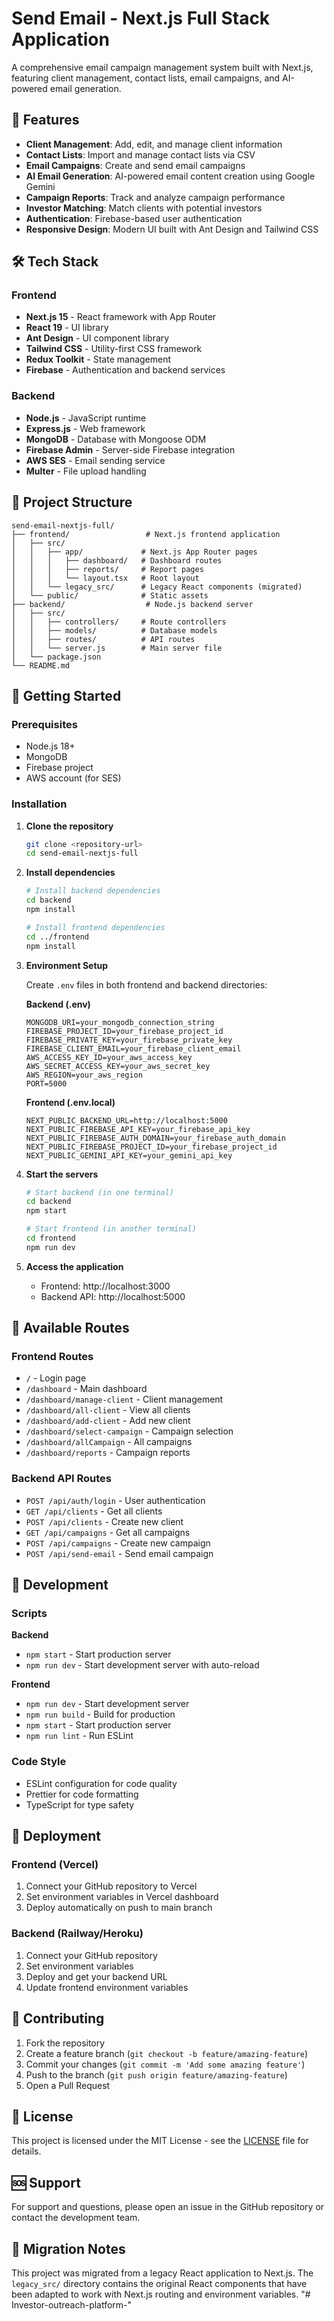 # Send Email - Next.js Full Stack Application

A comprehensive email campaign management system built with Next.js, featuring client management, contact lists, email campaigns, and AI-powered email generation.

## 🚀 Features

- **Client Management**: Add, edit, and manage client information
- **Contact Lists**: Import and manage contact lists via CSV
- **Email Campaigns**: Create and send email campaigns
- **AI Email Generation**: AI-powered email content creation using Google Gemini
- **Campaign Reports**: Track and analyze campaign performance
- **Investor Matching**: Match clients with potential investors
- **Authentication**: Firebase-based user authentication
- **Responsive Design**: Modern UI built with Ant Design and Tailwind CSS

## 🛠️ Tech Stack

### Frontend
- **Next.js 15** - React framework with App Router
- **React 19** - UI library
- **Ant Design** - UI component library
- **Tailwind CSS** - Utility-first CSS framework
- **Redux Toolkit** - State management
- **Firebase** - Authentication and backend services

### Backend
- **Node.js** - JavaScript runtime
- **Express.js** - Web framework
- **MongoDB** - Database with Mongoose ODM
- **Firebase Admin** - Server-side Firebase integration
- **AWS SES** - Email sending service
- **Multer** - File upload handling

## 📁 Project Structure

```
send-email-nextjs-full/
├── frontend/                 # Next.js frontend application
│   ├── src/
│   │   ├── app/             # Next.js App Router pages
│   │   │   ├── dashboard/   # Dashboard routes
│   │   │   ├── reports/     # Report pages
│   │   │   └── layout.tsx   # Root layout
│   │   └── legacy_src/      # Legacy React components (migrated)
│   └── public/              # Static assets
├── backend/                  # Node.js backend server
│   ├── src/
│   │   ├── controllers/     # Route controllers
│   │   ├── models/          # Database models
│   │   ├── routes/          # API routes
│   │   └── server.js        # Main server file
│   └── package.json
└── README.md
```

## 🚀 Getting Started

### Prerequisites
- Node.js 18+ 
- MongoDB
- Firebase project
- AWS account (for SES)

### Installation

1. **Clone the repository**
   ```bash
   git clone <repository-url>
   cd send-email-nextjs-full
   ```

2. **Install dependencies**
   ```bash
   # Install backend dependencies
   cd backend
   npm install
   
   # Install frontend dependencies
   cd ../frontend
   npm install
   ```

3. **Environment Setup**
   
   Create `.env` files in both frontend and backend directories:
   
   **Backend (.env)**
   ```env
   MONGODB_URI=your_mongodb_connection_string
   FIREBASE_PROJECT_ID=your_firebase_project_id
   FIREBASE_PRIVATE_KEY=your_firebase_private_key
   FIREBASE_CLIENT_EMAIL=your_firebase_client_email
   AWS_ACCESS_KEY_ID=your_aws_access_key
   AWS_SECRET_ACCESS_KEY=your_aws_secret_key
   AWS_REGION=your_aws_region
   PORT=5000
   ```
   
   **Frontend (.env.local)**
   ```env
   NEXT_PUBLIC_BACKEND_URL=http://localhost:5000
   NEXT_PUBLIC_FIREBASE_API_KEY=your_firebase_api_key
   NEXT_PUBLIC_FIREBASE_AUTH_DOMAIN=your_firebase_auth_domain
   NEXT_PUBLIC_FIREBASE_PROJECT_ID=your_firebase_project_id
   NEXT_PUBLIC_GEMINI_API_KEY=your_gemini_api_key
   ```

4. **Start the servers**
   ```bash
   # Start backend (in one terminal)
   cd backend
   npm start
   
   # Start frontend (in another terminal)
   cd frontend
   npm run dev
   ```

5. **Access the application**
   - Frontend: http://localhost:3000
   - Backend API: http://localhost:5000

## 📱 Available Routes

### Frontend Routes
- `/` - Login page
- `/dashboard` - Main dashboard
- `/dashboard/manage-client` - Client management
- `/dashboard/all-client` - View all clients
- `/dashboard/add-client` - Add new client
- `/dashboard/select-campaign` - Campaign selection
- `/dashboard/allCampaign` - All campaigns
- `/dashboard/reports` - Campaign reports

### Backend API Routes
- `POST /api/auth/login` - User authentication
- `GET /api/clients` - Get all clients
- `POST /api/clients` - Create new client
- `GET /api/campaigns` - Get all campaigns
- `POST /api/campaigns` - Create new campaign
- `POST /api/send-email` - Send email campaign

## 🔧 Development

### Scripts

**Backend**
- `npm start` - Start production server
- `npm run dev` - Start development server with auto-reload

**Frontend**
- `npm run dev` - Start development server
- `npm run build` - Build for production
- `npm start` - Start production server
- `npm run lint` - Run ESLint

### Code Style
- ESLint configuration for code quality
- Prettier for code formatting
- TypeScript for type safety

## 🚀 Deployment

### Frontend (Vercel)
1. Connect your GitHub repository to Vercel
2. Set environment variables in Vercel dashboard
3. Deploy automatically on push to main branch

### Backend (Railway/Heroku)
1. Connect your GitHub repository
2. Set environment variables
3. Deploy and get your backend URL
4. Update frontend environment variables

## 🤝 Contributing

1. Fork the repository
2. Create a feature branch (`git checkout -b feature/amazing-feature`)
3. Commit your changes (`git commit -m 'Add some amazing feature'`)
4. Push to the branch (`git push origin feature/amazing-feature`)
5. Open a Pull Request

## 📄 License

This project is licensed under the MIT License - see the [LICENSE](LICENSE) file for details.

## 🆘 Support

For support and questions, please open an issue in the GitHub repository or contact the development team.

## 🔄 Migration Notes

This project was migrated from a legacy React application to Next.js. The `legacy_src/` directory contains the original React components that have been adapted to work with Next.js routing and environment variables. "# Investor-outreach-platform-" 

